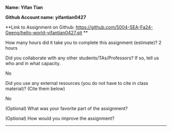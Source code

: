 **Name: Yifan Tian**

**Github Account name: yifantian0427**

**Link to Assignment on Github: https://github.com/5004-SEA-Fa24-Geeng/hello-world-yifantian0427.git **

How many hours did it take you to complete this assignment (estimate)? 2 hours

Did you collaborate with any other students/TAs/Professors? If so, tell us who and in what capacity.

No
  
Did you use any external resources (you do not have to cite in class material)? (Cite them below)

No

(Optional) What was your favorite part of the assignment?

(Optional) How would you improve the assignment?

---
